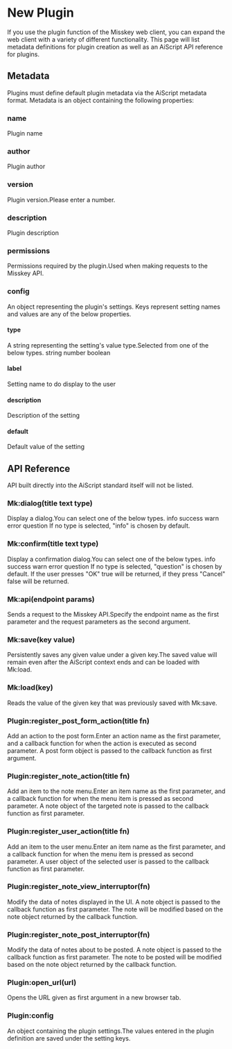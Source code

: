# New Plugin
If you use the plugin function of the Misskey web client, you can expand the web client with a variety of different functionality. This page will list metadata definitions for plugin creation as well as an AiScript API reference for plugins.

## Metadata
Plugins must define default plugin metadata via the AiScript metadata format. Metadata is an object containing the following properties:

### name
Plugin name

### author
Plugin author

### version
Plugin version.Please enter a number.

### description
Plugin description

### permissions
Permissions required by the plugin.Used when making requests to the Misskey API.

### config
An object representing the plugin's settings. Keys represent setting names and values are any of the below properties.

#### type
A string representing the setting's value type.Selected from one of the below types. string number boolean

#### label
Setting name to do display to the user

#### description
Description of the setting

#### default
Default value of the setting

## API Reference
API built directly into the AiScript standard itself will not be listed.

### Mk:dialog(title text type)
Display a dialog.You can select one of the below types. info success warn error question If no type is selected, "info" is chosen by default.

### Mk:confirm(title text type)
Display a confirmation dialog.You can select one of the below types. info success warn error question If no type is selected, "question" is chosen by default. If the user presses "OK" true will be returned, if they press "Cancel" false will be returned.

### Mk:api(endpoint params)
Sends a request to the Misskey API.Specify the endpoint name as the first parameter and the request parameters as the second argument.

### Mk:save(key value)
Persistently saves any given value under a given key.The saved value will remain even after the AiScript context ends and can be loaded with Mk:load.

### Mk:load(key)
Reads the value of the given key that was previously saved with Mk:save.

### Plugin:register_post_form_action(title fn)
Add an action to the post form.Enter an action name as the first parameter, and a callback function for when the action is executed as second parameter. A post form object is passed to the callback function as first argument.

### Plugin:register_note_action(title fn)
Add an item to the note menu.Enter an item name as the first parameter, and a callback function for when the menu item is pressed as second parameter. A note object of the targeted note is passed to the callback function as first parameter.

### Plugin:register_user_action(title fn)
Add an item to the user menu.Enter an item name as the first parameter, and a callback function for when the menu item is pressed as second parameter. A user object of the selected user is passed to the callback function as first parameter.

### Plugin:register_note_view_interruptor(fn)
Modify the data of notes displayed in the UI. A note object is passed to the callback function as first parameter. The note will be modified based on the note object returned by the callback function.

### Plugin:register_note_post_interruptor(fn)
Modify the data of notes about to be posted. A note object is passed to the callback function as first parameter. The note to be posted will be modified based on the note object returned by the callback function.

### Plugin:open_url(url)
Opens the URL given as first argument in a new browser tab.

### Plugin:config
An object containing the plugin settings.The values entered in the plugin definition are saved under the setting keys.

